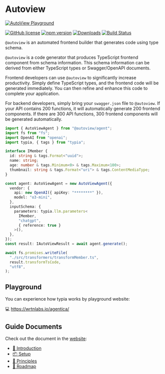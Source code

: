 # Autoview
[![AutoView Playground](https://wrtnlabs.io/autoview/images/docs/playground.png)](https://wrtnlabs.io/autoview)

[![GitHub license](https://img.shields.io/badge/license-MIT-blue.svg)](https://github.com/wrtnlabs/autoview/blob/master/LICENSE)
[![npm version](https://img.shields.io/npm/v/@autoview/interface.svg)](https://www.npmjs.com/package/@autoview/interface)
[![Downloads](https://img.shields.io/npm/dm/@autoview/interface.svg)](https://www.npmjs.com/package/@autoview/interface)
[![Build Status](https://github.com/wrtnlabs/autoview/workflows/build/badge.svg)](https://github.com/wrtnlabs/autoview/actions?query=workflow%3Abuild)

`@autoview` is an automated frontend builder that generates code using type schema.

`@autoview` is a code generator that produces TypeScript frontend component from schema information. This schema information can be derived from either TypeScript types or Swagger/OpenAPI documents.

Frontend developers can use `@autoview` to significantly increase productivity. Simply define TypeScript types, and the frontend code will be generated immediately. You can then refine and enhance this code to complete your application.

For backend developers, simply bring your `swagger.json` file to `@autoview`. If your API contains 200 functions, it will automatically generate 200 frontend components. If there are 300 API functions, 300 frontend components will be generated automatically.

```typescript
import { AutoViewAgent } from "@autoview/agent";
import fs from "fs";
import OpenAI from "openai";
import typia, { tags } from "typia";

interface IMember {
  id: string & tags.Format<"uuid">;
  name: string;
  age: number & tags.Minimum<0> & tags.Maximum<100>;
  thumbnail: string & tags.Format<"uri"> & tags.ContentMediaType;
}

const agent: AutoViewAgent = new AutoViewAgent({
  vendor: {
    api: new OpenAI({ apiKey: "********" }),
    model: "o3-mini",
  },
  inputSchema: {
    parameters: typia.llm.parameters<
      IMember, 
      "chatgpt", 
      { reference: true }
    >(),
  },
});
const result: IAutoViewResult = await agent.generate();

await fs.promises.writeFile(
  "./src/transformers/transformMember.ts",
  result.transformTsCode,
  "utf8",
);
```



## Playground

You can experience how typia works by playground website:

💻 https://wrtnlabs.io/agentica/




## Guide Documents
Check out the document in the [website](https://wrtnlabs.io/autoview):

  - [🚀 Introduction](https://wrtnlabs.io/autoview/docs/)
  - [📦 Setup](https://wrtnlabs.io/autoview/docs/setup/)
  - [📜 Principles](https://wrtnlabs.io/autoview/docs/principles/)
  - [📅 Roadmap](https://wrtnlabs.io/autoview/docs/roadmap/)